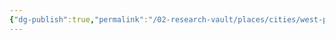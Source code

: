 ```yaml
---
{"dg-publish":true,"permalink":"/02-research-vault/places/cities/west-palm-beach/","created":"2025-08-19T22:00:27.000-04:00","updated":"2025-08-20T01:47:52.000-04:00"}
---
```


